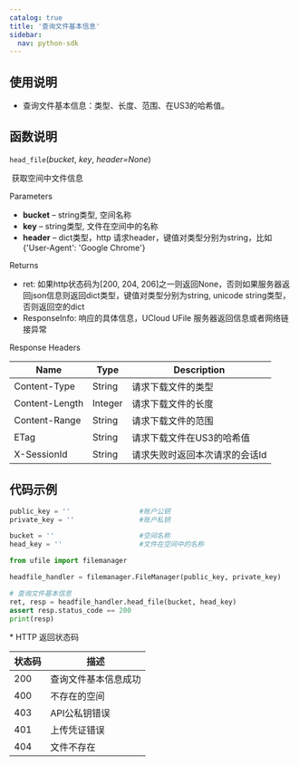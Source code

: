 ```yaml
---
catalog: true  
title: '查询文件基本信息'
sidebar:
  nav: python-sdk
---
```


## 使用说明

  * 查询文件基本信息：类型、长度、范围、在US3的哈希值。

## 函数说明

`head_file`(*bucket*, *key*, *header=None*)

​				获取空间中文件信息

Parameters

- **bucket** – string类型, 空间名称
- **key** – string类型, 文件在空间中的名称
- **header** – dict类型，http 请求header，键值对类型分别为string，比如{'User-Agent': 'Google Chrome'}

Returns

* ret: 如果http状态码为[200, 204, 206]之一则返回None，否则如果服务器返回json信息则返回dict类型，键值对类型分别为string, unicode string类型，否则返回空的dict
* ResponseInfo: 响应的具体信息，UCloud UFile 服务器返回信息或者网络链接异常

Response Headers

| Name           | Type    | Description                    |
| -------------- | ------- | ------------------------------ |
| Content-Type   | String  | 请求下载文件的类型             |
| Content-Length | Integer | 请求下载文件的长度             |
| Content-Range  | String  | 请求下载文件的范围             |
| ETag           | String  | 请求下载文件在US3的哈希值      |
| X-SessionId    | String  | 请求失败时返回本次请求的会话Id |
## 代码示例

<div class="copyable" markdown="1">

```python
public_key = ''                 #账户公钥
private_key = ''                #账户私钥

bucket = ''                     #空间名称
head_key = ''                   #文件在空间中的名称

from ufile import filemanager

headfile_handler = filemanager.FileManager(public_key, private_key)

# 查询文件基本信息
ret, resp = headfile_handler.head_file(bucket, head_key)
assert resp.status_code == 200
print(resp)
```
</div>
* HTTP 返回状态码

| 状态码 | 描述                 |
| ------ | -------------------- |
| 200    | 查询文件基本信息成功 |
| 400    | 不存在的空间         |
| 403    | API公私钥错误        |
| 401    | 上传凭证错误         |
| 404    | 文件不存在           |
